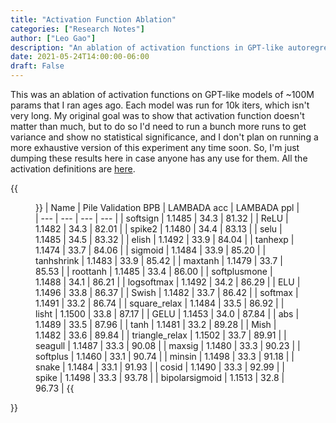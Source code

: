 ```yaml
---
title: "Activation Function Ablation"
categories: ["Research Notes"]
author: ["Leo Gao"]
description: "An ablation of activation functions in GPT-like autoregressive language models."
date: 2021-05-24T14:00:00-06:00
draft: False
---
```


This was an ablation of activation functions on GPT-like models of ~100M params that I ran ages ago. Each model was run for 10k iters, which isn't very long. My original goal was to show that activation function doesn't matter than much, but to do so I'd need to run a bunch more runs to get variance and show no statistical significance, and I don't plan on running a more exhaustive version of this experiment any time soon. So, I'm just dumping these results here in case anyone has any use for them. All the activation definitions are [here](https://github.com/EleutherAI/gpt-neo/blob/master/models/activations.py#L44). 

{{<figure>}}
| Name | Pile Validation BPB | LAMBADA acc | LAMBADA ppl |
| --- | --- | --- | --- |
| softsign | 1.1485 | 34.3 | 81.32 |
| ReLU | 1.1482 | 34.3 | 82.01 |
| spike2 | 1.1480 | 34.4 | 83.13 |
| selu | 1.1485 | 34.5 | 83.32 |
| elish | 1.1492 | 33.9 | 84.04 |
| tanhexp | 1.1474 | 33.7 | 84.06 |
| sigmoid | 1.1484 | 33.9 | 85.20 |
| tanhshrink | 1.1483 | 33.9 | 85.42 |
| maxtanh | 1.1479 | 33.7 | 85.53 |
| roottanh | 1.1485 | 33.4 | 86.00 |
| softplusmone | 1.1488 | 34.1 | 86.21 |
| logsoftmax | 1.1492 | 34.2 | 86.29 |
| ELU | 1.1496 | 33.8 | 86.37 |
| Swish | 1.1482 | 33.7 | 86.42 |
| softmax | 1.1491 | 33.2 | 86.74 |
| square_relax | 1.1484 | 33.5 | 86.92 |
| lisht | 1.1500 | 33.8 | 87.17 |
| GELU | 1.1453 | 34.0 | 87.84 |
| abs | 1.1489 | 33.5 | 87.96 |
| tanh | 1.1481 | 33.2 | 89.28 |
| Mish | 1.1482 | 33.6 | 89.84 |
| triangle_relax | 1.1502 | 33.7 | 89.91 |
| seagull | 1.1487 | 33.3 | 90.08 |
| maxsig | 1.1480 | 33.3 | 90.23 |
| softplus | 1.1460 | 33.1 | 90.74 |
| minsin | 1.1498 | 33.3 | 91.18 |
| snake | 1.1484 | 33.1 | 91.93 |
| cosid | 1.1490 | 33.3 | 92.99 |
| spike | 1.1498 | 33.3 | 93.78 |
| bipolarsigmoid | 1.1513 | 32.8 | 96.73 |
{{</figure>}}